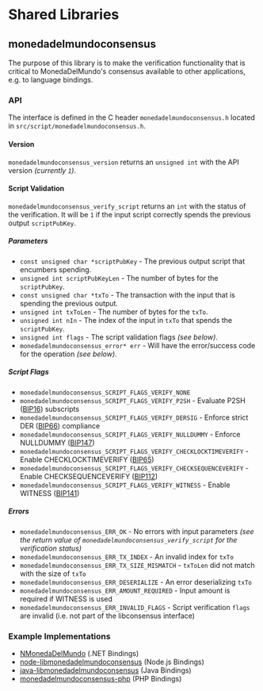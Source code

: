 Shared Libraries
================

## monedadelmundoconsensus

The purpose of this library is to make the verification functionality that is critical to MonedaDelMundo's consensus available to other applications, e.g. to language bindings.

### API

The interface is defined in the C header `monedadelmundoconsensus.h` located in `src/script/monedadelmundoconsensus.h`.

#### Version

`monedadelmundoconsensus_version` returns an `unsigned int` with the API version *(currently `1`)*.

#### Script Validation

`monedadelmundoconsensus_verify_script` returns an `int` with the status of the verification. It will be `1` if the input script correctly spends the previous output `scriptPubKey`.

##### Parameters
- `const unsigned char *scriptPubKey` - The previous output script that encumbers spending.
- `unsigned int scriptPubKeyLen` - The number of bytes for the `scriptPubKey`.
- `const unsigned char *txTo` - The transaction with the input that is spending the previous output.
- `unsigned int txToLen` - The number of bytes for the `txTo`.
- `unsigned int nIn` - The index of the input in `txTo` that spends the `scriptPubKey`.
- `unsigned int flags` - The script validation flags *(see below)*.
- `monedadelmundoconsensus_error* err` - Will have the error/success code for the operation *(see below)*.

##### Script Flags
- `monedadelmundoconsensus_SCRIPT_FLAGS_VERIFY_NONE`
- `monedadelmundoconsensus_SCRIPT_FLAGS_VERIFY_P2SH` - Evaluate P2SH ([BIP16](https://github.com/monedadelmundo/bips/blob/master/bip-0016.mediawiki)) subscripts
- `monedadelmundoconsensus_SCRIPT_FLAGS_VERIFY_DERSIG` - Enforce strict DER ([BIP66](https://github.com/monedadelmundo/bips/blob/master/bip-0066.mediawiki)) compliance
- `monedadelmundoconsensus_SCRIPT_FLAGS_VERIFY_NULLDUMMY` - Enforce NULLDUMMY ([BIP147](https://github.com/monedadelmundo/bips/blob/master/bip-0147.mediawiki))
- `monedadelmundoconsensus_SCRIPT_FLAGS_VERIFY_CHECKLOCKTIMEVERIFY` - Enable CHECKLOCKTIMEVERIFY ([BIP65](https://github.com/monedadelmundo/bips/blob/master/bip-0065.mediawiki))
- `monedadelmundoconsensus_SCRIPT_FLAGS_VERIFY_CHECKSEQUENCEVERIFY` - Enable CHECKSEQUENCEVERIFY ([BIP112](https://github.com/monedadelmundo/bips/blob/master/bip-0112.mediawiki))
- `monedadelmundoconsensus_SCRIPT_FLAGS_VERIFY_WITNESS` - Enable WITNESS ([BIP141](https://github.com/monedadelmundo/bips/blob/master/bip-0141.mediawiki))

##### Errors
- `monedadelmundoconsensus_ERR_OK` - No errors with input parameters *(see the return value of `monedadelmundoconsensus_verify_script` for the verification status)*
- `monedadelmundoconsensus_ERR_TX_INDEX` - An invalid index for `txTo`
- `monedadelmundoconsensus_ERR_TX_SIZE_MISMATCH` - `txToLen` did not match with the size of `txTo`
- `monedadelmundoconsensus_ERR_DESERIALIZE` - An error deserializing `txTo`
- `monedadelmundoconsensus_ERR_AMOUNT_REQUIRED` - Input amount is required if WITNESS is used
- `monedadelmundoconsensus_ERR_INVALID_FLAGS` - Script verification `flags` are invalid (i.e. not part of the libconsensus interface)

### Example Implementations
- [NMonedaDelMundo](https://github.com/MetacoSA/NMonedaDelMundo/blob/5e1055cd7c4186dee4227c344af8892aea54faec/NMonedaDelMundo/Script.cs#L979-#L1031) (.NET Bindings)
- [node-libmonedadelmundoconsensus](https://github.com/bitpay/node-libmonedadelmundoconsensus) (Node.js Bindings)
- [java-libmonedadelmundoconsensus](https://github.com/dexX7/java-libmonedadelmundoconsensus) (Java Bindings)
- [monedadelmundoconsensus-php](https://github.com/Bit-Wasp/monedadelmundoconsensus-php) (PHP Bindings)

